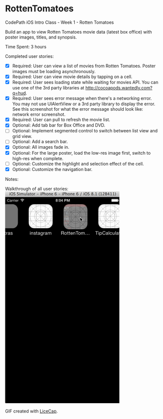 # RottenTomatoes
CodePath iOS Intro Class - Week 1 - Rotten Tomatoes

Build an app to view Rotten Tomatoes movie data (latest box office) with poster images, titles, and synopsis.

Time Spent: 3 hours

Completed user stories:
 * [x] Required: User can view a list of movies from Rotten Tomatoes. Poster images must be loading asynchronously.
 * [x] Required: User can view movie details by tapping on a cell.
 * [x] Required: User sees loading state while waiting for movies API. You can use one of the 3rd party libraries at http://cocoapods.wantedly.com?q=hud.
 * [x] Required: User sees error message when there's a networking error. You may not use UIAlertView or a 3rd party library to display the error. See this screenshot for what the error message should look like: network error screenshot.
 * [x] Required: User can pull to refresh the movie list.
 * [x] Optional: Add tab bar for Box Office and DVD.
 * [ ] Optional: Implement segmented control to switch between list view and grid view.
 * [ ] Optional: Add a search bar.
 * [x] Optional: All images fade in.
 * [x] Optional: For the large poster, load the low-res image first, switch to high-res when complete.
 * [ ] Optional: Customize the highlight and selection effect of the cell.
 * [x] Optional: Customize the navigation bar.

Notes:

Walkthrough of all user stories:
![Video Walkthrough](animation.gif)

GIF created with [LiceCap](http://www.cockos.com/licecap/).
